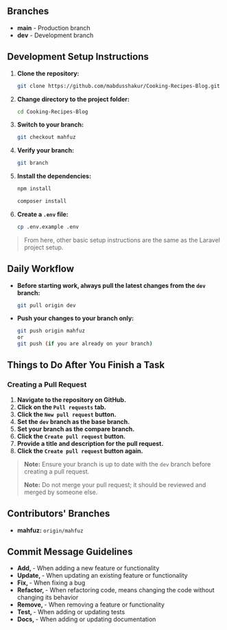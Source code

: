 
## Branches

- **main** - Production branch
- **dev** - Development branch

## Development Setup Instructions

1. **Clone the repository:**
    ```bash
    git clone https://github.com/mabdusshakur/Cooking-Recipes-Blog.git
    ```

2. **Change directory to the project folder:**
    ```bash
    cd Cooking-Recipes-Blog
    ```

3. **Switch to your branch:**
    ```bash
    git checkout mahfuz
    ```

4. **Verify your branch:**
    ```bash
    git branch
    ```

5. **Install the dependencies:**
    ```bash
    npm install

    composer install
    ```

6. **Create a `.env` file:**
    ```bash
    cp .env.example .env
    ```

> From here, other basic setup instructions are the same as the Laravel project setup.

## Daily Workflow

- **Before starting work, always pull the latest changes from the `dev` branch:**
    ```bash
    git pull origin dev  
    ```

- **Push your changes to your branch only:**
    ```bash
    git push origin mahfuz
    or
    git push (if you are already on your branch)
    ```

## Things to Do After You Finish a Task

### Creating a Pull Request

1. **Navigate to the repository on GitHub.**
2. **Click on the `Pull requests` tab.**
3. **Click the `New pull request` button.**
4. **Set the `dev` branch as the base branch.**
5. **Set your branch as the compare branch.**
6. **Click the `Create pull request` button.**
7. **Provide a title and description for the pull request.**
8. **Click the `Create pull request` button again.**

> **Note:** Ensure your branch is up to date with the `dev` branch before creating a pull request.
> 
> **Note:** Do not merge your pull request; it should be reviewed and merged by someone else.

## Contributors' Branches

- **mahfuz:** `origin/mahfuz`




## Commit Message Guidelines

- **Add, <your message>** - When adding a new feature or functionality
- **Update, <your message>** - When updating an existing feature or functionality
- **Fix, <your message>** - When fixing a bug
- **Refactor, <your message>** - When refactoring code, means changing the code without changing its behavior
- **Remove, <your message>** - When removing a feature or functionality
- **Test, <your message>** - When adding or updating tests
- **Docs, <your message>** - When adding or updating documentation
